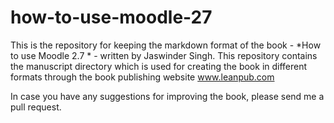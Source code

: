 # how-to-use-moodle-27
This is the repository for keeping the markdown format of the book - *How to use Moodle 2.7 * - written by Jaswinder Singh.
This repository contains the manuscript directory which is used for creating the book in different formats through the book publishing website www.leanpub.com

In case you have any suggestions for improving the book, please send me a pull request.
